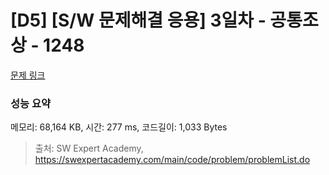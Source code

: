 # [D5] [S/W 문제해결 응용] 3일차 - 공통조상 - 1248 

[문제 링크](https://swexpertacademy.com/main/code/problem/problemDetail.do?contestProbId=AV15PTkqAPYCFAYD) 

### 성능 요약

메모리: 68,164 KB, 시간: 277 ms, 코드길이: 1,033 Bytes



> 출처: SW Expert Academy, https://swexpertacademy.com/main/code/problem/problemList.do